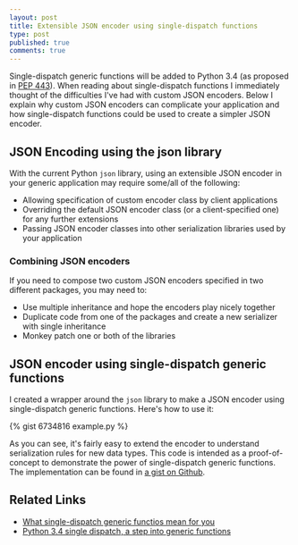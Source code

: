 ```yaml
---
layout: post
title: Extensible JSON encoder using single-dispatch functions
type: post
published: true
comments: true
---
```


Single-dispatch generic functions will be added to Python 3.4 (as proposed in [PEP 443][]).  When reading about single-dispatch functions I immediately thought of the difficulties I've had with custom JSON encoders.  Below I explain why custom JSON encoders can complicate your application and how single-dispatch functions could be used to create a simpler JSON encoder.

## JSON Encoding using the json library

With the current Python `json` library, using an extensible JSON encoder in your generic application may require some/all of the following:

- Allowing specification of custom encoder class by client applications
- Overriding the default JSON encoder class (or a client-specified one) for any further extensions
- Passing JSON encoder classes into other serialization libraries used by your application

### Combining JSON encoders

If you need to compose two custom JSON encoders specified in two different packages, you may need to:

- Use multiple inheritance and hope the encoders play nicely together
- Duplicate code from one of the packages and create a new serializer with single inheritance
- Monkey patch one or both of the libraries

## JSON encoder using single-dispatch generic functions

I created a wrapper around the `json` library to make a JSON encoder using single-dispatch generic functions.  Here's how to use it:

{% gist 6734816 example.py %}

As you can see, it's fairly easy to extend the encoder to understand serialization rules for new data types.  This code is intended as a proof-of-concept to demonstrate the power of single-dispatch generic functions.  The implementation can be found in [a gist on Github][].

## Related Links

- [What single-dispatch generic functios mean for you][1]
- [Python 3.4 single dispatch, a step into generic functions][2]

[pep 443]: http://www.python.org/dev/peps/pep-0443/
[a gist on github]: https://gist.github.com/treyhunner/6734816#file-json_singledispatch-py
[1]: http://lukasz.langa.pl/8/single-dispatch-generic-functions/
[2]: http://julien.danjou.info/blog/2013/python-3.4-single-dispatch-generic-function
